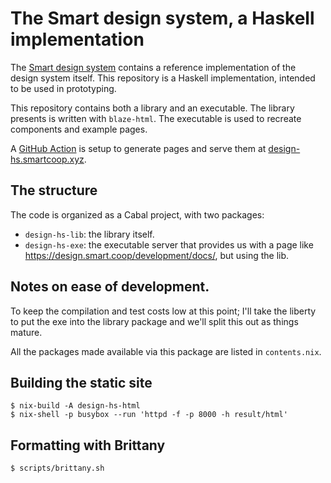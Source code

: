 # The Smart design system, a Haskell implementation

The [Smart design system](https://design.smart.coop/) contains a reference
implementation of the design system itself. This repository is a Haskell
implementation, intended to be used in prototyping.

This repository contains both a library and an executable. The library presents
is written with `blaze-html`. The executable is used to recreate components and
example pages.

A [GitHub
Action](https://github.com/smartcoop/design-hs/blob/main/.github/workflows/deployment.yml)
is setup to generate pages and serve them at
[design-hs.smartcoop.xyz](https://design-hs.smartcoop.xyz/).

## The structure

The code is organized as a Cabal project, with two packages:

- `design-hs-lib`: the library itself.
- `design-hs-exe`: the executable server that provides us with a page like
  https://design.smart.coop/development/docs/, but using the lib.

## Notes on ease of development.

To keep the compilation and test costs low at this point; I'll take the liberty to put the exe into the library package and we'll split this out as things mature. 

All the packages made available via this package are listed in `contents.nix`.

## Building the static site

```
$ nix-build -A design-hs-html
$ nix-shell -p busybox --run 'httpd -f -p 8000 -h result/html'
```

## Formatting with Brittany

```
$ scripts/brittany.sh
```
